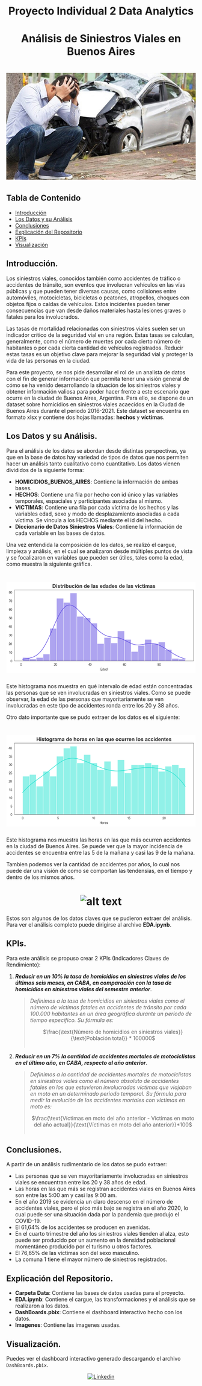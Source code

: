 # <div align='center'> Proyecto Individual 2 Data Analytics </div>
# <div align="center">Análisis de Siniestros Viales en Buenos Aires</div>
# <div align='center'> ![alt text](/Imagenes/image.png) </div>


## Tabla de Contenido
- [Introducción](#introducción)
- [Los Datos y su Análisis](#los-datos-y-el-análisis)
- [Conclusiones](#conclusiones)
- [Explicación del Repositorio](#explicación-del-repositorio)
- [KPIs](#kpis)
- [Visualización](#visualización)

## Introducción.
Los siniestros viales, conocidos también como accidentes de tráfico o accidentes de tránsito, son eventos que involucran vehículos en las vías públicas y que pueden tener diversas causas, como colisiones entre automóviles, motocicletas, bicicletas o peatones, atropellos, choques con objetos fijos o caídas de vehículos. Estos incidentes pueden tener consecuencias que van desde daños materiales hasta lesiones graves o fatales para los involucrados.

Las tasas de mortalidad relacionadas con siniestros viales suelen ser un indicador crítico de la seguridad vial en una región. Estas tasas se calculan, generalmente, como el número de muertes por cada cierto número de habitantes o por cada cierta cantidad de vehículos registrados. Reducir estas tasas es un objetivo clave para mejorar la seguridad vial y proteger la vida de las personas en la ciudad.

Para este proyecto, se nos pide desarrollar el rol de un analista de datos con el fin de generar información que permita tener una visión general de cómo se ha venido desarrollando la situación de los siniestros viales y obtener información valiosa para poder hacer frente a este escenario que ocurre en la ciudad de Buenos Aires, Argentina. Para ello, se dispone de un dataset sobre homicidios en siniestros viales acaecidos en la Ciudad de Buenos Aires durante el periodo 2016-2021. Este dataset se encuentra en formato xlsx y contiene dos hojas llamadas: **hechos** y **víctimas**.

## Los Datos y su Análisis.
Para el análisis de los datos se abordan desde distintas perspectivas, ya que en la base de datos hay variedad de tipos de datos que nos permiten hacer un análisis tanto cualitativo como cuantitativo. Los datos vienen divididos de la siguiente forma:
- **HOMICIDIOS_BUENOS_AIRES**: Contiene la información de ambas bases.
- **HECHOS**: Contiene una fila por hecho con id único y las variables temporales, espaciales y participantes asociadas al mismo.
- **VICTIMAS**: Contiene una fila por cada víctima de los hechos y las variables edad, sexo y modo de desplazamiento asociadas a cada víctima. Se vincula a los HECHOS mediante el id del hecho.
- **Diccionario de Datos Siniestros Viales**: Contiene la información de cada variable en las bases de datos.

Una vez entendida la composición de los datos, se realizó el cargue, limpieza y análisis, en el cual se analizaron desde múltiples puntos de vista y se focalizaron en variables que pueden ser útiles, tales como la edad, como muestra la siguiente gráfica.

# <div align='Center'> ![alt text](/Imagenes/Edades.png) </div>

Este histograma nos muestra en qué intervalo de edad están concentradas las personas que se ven involucradas en siniestros viales. Como se puede observar, la edad de las personas que mayoritariamente se ven involucradas en este tipo de accidentes ronda entre los 20 y 38 años.

Otro dato importante que se pudo extraer de los datos es el siguiente:

# <div align='Center'> ![alt text](/Imagenes/Horas.png) </div>
Este histograma nos muestra las horas en las que más ocurren accidentes en la ciudad de Buenos Aires. Se puede ver que la mayor incidencia de accidentes se encuentra entre las 5 de la mañana y casi las 9 de la mañana.

Tambien podemos ver la cantidad de accidentes por años, lo cual nos puede dar una visión de como se comportan las tendensias, en el tiempo y dentro de los mismos años.
#  <div align='Center'> ![alt text](/Imagenes/Años.png) </div>


Estos son algunos de los datos claves que se pudieron extraer del análisis. Para ver el análisis completo puede dirigirse al archivo **EDA.ipynb**.

## KPIs.

Para este análisis se propuso crear 2 KPIs (Indicadores Claves de Rendimiento):

1. ***Reducir en un 10% la tasa de homicidios en siniestros viales de los últimos seis meses, en CABA, en comparación con la tasa de homicidios en siniestros viales del semestre anterior***.

    > *Definimos a la tasa de homicidios en siniestros viales como el número de víctimas fatales en accidentes de tránsito por cada 100.000 habitantes en un área geográfica durante un período de tiempo específico. Su fórmula es:* <center>
$\frac{\text{Número de homicidios en siniestros viales}}{\text{Población total}} * 100000$<br><br>
</center >

2. ***Reducir en un 7% la cantidad de accidentes mortales de motociclistas en el último año, en CABA, respecto al año anterior***.

    > *Definimos a la cantidad de accidentes mortales de motociclistas en siniestros viales como el número absoluto de accidentes fatales en los que estuvieron involucradas víctimas que viajaban en moto en un determinado periodo temporal. Su fórmula para medir la evolución de los accidentes mortales con víctimas en moto es:*<center>
$\frac{\text{Víctimas en moto del año anterior - Víctimas en moto del año actual}}{\text{Víctimas en moto del año anterior}}*100$<br>
<br></center>

## Conclusiones.
A partir de un análisis rudimentario de los datos se pudo extraer:
- Las personas que se ven mayoritariamente involucradas en siniestros viales se encuentran entre los 20 y 38 años de edad.
- Las horas en las que más se registran accidentes viales en Buenos Aires son entre las 5:00 am y casi las 9:00 am.
- En el año 2019 se evidencia un claro descenso en el número de accidentes viales, pero el pico más bajo se registra en el año 2020, lo cual puede ser una situación dada por la pandemia que produjo el COVID-19.
- El 61,64% de los accidentes se producen en avenidas.
- En el cuarto trimestre del año los siniestros viales tienden al alza, esto puede ser producido por un aumento en la densidad poblacional momentáneo producido por el turismo u otros factores.
- El 76,65% de las víctimas son del sexo masculino.
- La comuna 1 tiene el mayor número de siniestros registrados.

## Explicación del Repositorio.
- **Carpeta Data**: Contiene las bases de datos usadas para el proyecto.
- **EDA.ipynb**: Contiene el cargue, las transformaciones y el análisis que se realizaron a los datos.
- **DashBoards.pbix**: Contiene el dashboard interactivo hecho con los datos.
- **Imagenes**: Contiene las imagenes usadas.

## Visualización.
Puedes ver el dashboard interactivo generado descargando el archivo `DashBoards.pbix`.

<div align="center">
  <a href='https://www.linkedin.com/in/juan-camilo-torres-salas-907749265/'>
    <img src="https://img.shields.io/badge/LinkedIn-0077B5?style=for-the-badge&logo=linkedin&logoColor=white"alt="Linkedin"/>
  </a>
</div>

